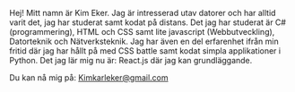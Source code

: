   Hej! Mitt namn är Kim Eker.
  Jag är intresserad utav datorer och har alltid varit det, jag har studerat samt kodat på distans. Det jag har studerat är C# (programmering), 
  HTML och CSS samt lite javascript (Webbutveckling), Datorteknik och Nätverksteknik.
  Jag har även en del erfarenhet ifrån min fritid där jag har hållt på med CSS battle samt kodat simpla applikationer i Python.
  Det jag lär mig nu är: React.js där jag kan grundläggande.
  
  Du kan nå mig på: Kimkarleker@gmail.com

